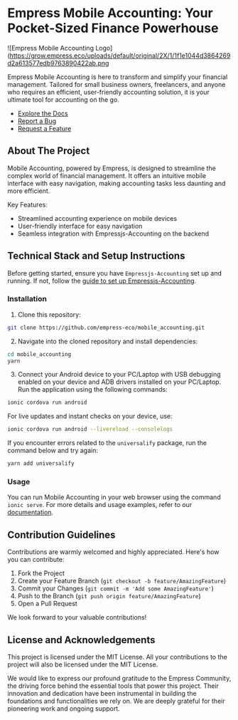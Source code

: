 # Empress Mobile Accounting: Your Pocket-Sized Finance Powerhouse
![Empress Mobile Accounting Logo](https://grow.empress.eco/uploads/default/original/2X/1/1f1e1044d3864269d2a613577edb9763890422ab.png

Empress Mobile Accounting is here to transform and simplify your financial management. Tailored for small business owners, freelancers, and anyone who requires an efficient, user-friendly accounting solution, it is your ultimate tool for accounting on the go.

- [Explore the Docs](https://empress.eco/)
- [Report a Bug](https://github.com/empress-eco/mobile_accounting/issues)
- [Request a Feature](https://github.com/empress-eco/mobile_accounting/issues)

## About The Project

Mobile Accounting, powered by Empress, is designed to streamline the complex world of financial management. It offers an intuitive mobile interface with easy navigation, making accounting tasks less daunting and more efficient.

Key Features:
- Streamlined accounting experience on mobile devices
- User-friendly interface for easy navigation
- Seamless integration with Empressjs-Accounting on the backend

## Technical Stack and Setup Instructions

Before getting started, ensure you have `Empressjs-Accounting` set up and running. If not, follow the [guide to set up Empressjs-Accounting](https://github.com/Empress/Empressjs-accounting).

### Installation
1. Clone this repository:
```bash
git clone https://github.com/empress-eco/mobile_accounting.git
```
2. Navigate into the cloned repository and install dependencies:
```bash
cd mobile_accounting
yarn
```
3. Connect your Android device to your PC/Laptop with USB debugging enabled on your device and ADB drivers installed on your PC/Laptop. Run the application using the following commands:
```bash
ionic cordova run android
```
For live updates and instant checks on your device, use:
```bash
ionic cordova run android --livereload --consolelogs
```
If you encounter errors related to the `universalify` package, run the command below and try again:
```bash
yarn add universalify
```

### Usage

You can run Mobile Accounting in your web browser using the command `ionic serve`. For more details and usage examples, refer to our [documentation](https://empress.eco/).

## Contribution Guidelines

Contributions are warmly welcomed and highly appreciated. Here's how you can contribute:

1. Fork the Project
2. Create your Feature Branch (`git checkout -b feature/AmazingFeature`)
3. Commit your Changes (`git commit -m 'Add some AmazingFeature'`)
4. Push to the Branch (`git push origin feature/AmazingFeature`)
5. Open a Pull Request

We look forward to your valuable contributions!

## License and Acknowledgements

This project is licensed under the MIT License. All your contributions to the project will also be licensed under the MIT License.

We would like to express our profound gratitude to the Empress Community, the driving force behind the essential tools that power this project. Their innovation and dedication have been instrumental in building the foundations and functionalities we rely on. We are deeply grateful for their pioneering work and ongoing support.
